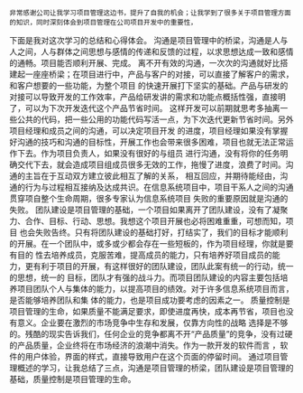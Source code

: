 
    非常感谢公司让我学习项目管理这边书，提升了自我的机会；让我学到了很多关于项目管理方面的知识，同时深刻体会到项目管理在公司项目开发中的重要性，
下面是我对这次学习的总结和心得体会。
    沟通是项目管理中的桥梁，沟通是人与人之间，人与群体之间思想与感情的传递和反馈的过程，以求思想达成一致和感情的通畅。项目能否顺利开展、完成。
离不开有效的沟通，一次次的沟通就好比搭建起一座座桥梁；在项目进行中，产品与客户的对接，可以直接了解客户的需求，和客户想要的一些功能，为整个项目
的快速开展打下坚实的基础。产品与研发的对接可以导致开发的工作效率，产品给研发讲的需求和功能点概括性强，直接明了，可以为下次开发迭代这个产品节省时间。
这样开发可以前期就思考多抽离一些公共的代码，把一些公用的功能代码写活一点，为下次迭代更新节省时间。另外项目经理和成员之间的沟通，可以决定项目开发
的进度，项目经理如果没有掌握好沟通的技巧和沟通的目标性，开展工作也会带来很多困难，项目也就无法正常运作下去。作为项目负责人，如果没有很好的与组员
进行沟通，没有将你的任务明确交代下去，就会造成项目组成员很多无效的工作，拖慢了进度，浪费了时间。沟通的主旨在于互动双方建立彼此相互了解的关系，
相互回应，并期待能经由，沟通的行为与过程相互接纳及达成共识。在信息系统项目中，项目干系人之间的沟通贯穿项自整个生命周期，很多专家认为信息系统项目
失败的重要原因就是沟通的失败。
    团队建设是项目管理的基础，一个项目如果离开了团队建设，没有了凝聚力、合作、目标、行动、思想。我想这个项目开展也必将困难重重，可想而知，项目
也会失败告终。只有将团队建设的基础打好，打结实了，我们的目标才能顺利的开展。在一个团队中，或多或少都会存在一些短板的，作为项目经理，你就是要有目的
性去培养成员，克服苦难，提高成员的能力，只有培养好项目成员的能力，更有利于项目的开展，有这样很好的团队建设，团队此案有统一的行动，统一的思想，统一的
目标，团队才有强的战斗力。而项目团队建设的内容主要包括培养项目团队个人与集体的能力，以提高项目的绩效。对于许多信息系统项目而言，是否能够培养团队和集
体的能力，也是项目成功要考虑的因素之一。
    质量控制是项目管理的生命，如果质量不能满足要求，即使进度再快，成本再节省，项目也没有意义。企业要在激烈的市场竞争中生存和发展，仅靠方向性的战略
选择是不够的。残酷的现实告诉我们，任何企业的竞争都离不开“产品质量”的竞争，没有过硬的产品质量，企业终将在市场经济的浪潮中消失。作为一款开发的软件而言
，软件的用户体验，界面的样式，直接导致用户在这个页面的停留时间。
    通过项目管理概述的学习，让我总结了三点，沟通是项目管理的桥梁，团队建设是项目管理的基础，质量控制是项目管理的生命。